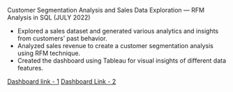 Customer Segmentation Analysis and Sales Data Exploration — RFM Analysis in SQL (JULY 2022)
- Explored a sales dataset and generated various analytics and insights from customers’ past behavior.
- Analyzed sales revenue to create a customer segmentation analysis using RFM technique.
- Created the dashboard using Tableau for visual insights of different data features.

[Dashboard link - 1](https://public.tableau.com/app/profile/manoj.agrahari/viz/Sales_Dashboard_1_16608661293650/salesDash1)
[Dashboard Link - 2](https://public.tableau.com/app/profile/manoj.agrahari/viz/Sales_Dashboard_2_16608662422100/SalesDash2)

